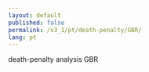 ```yaml
---
layout: default
published: false
permalink: /v3_1/pt/death-penalty/GBR/
lang: pt
---
```


death-penalty analysis GBR
